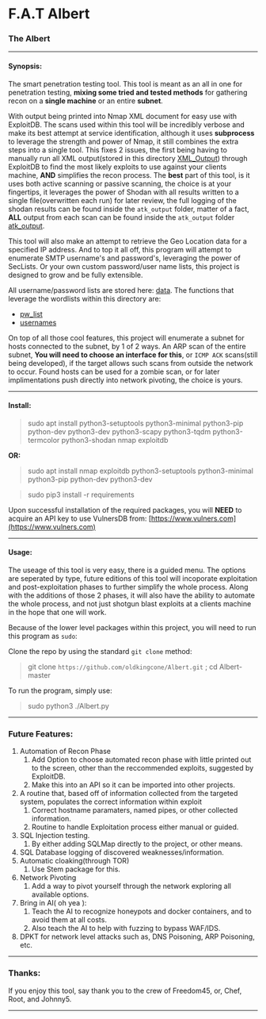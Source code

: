 # F.A.T Albert

### The Albert
---
#### Synopsis:
  The smart penetration testing tool. This tool is meant as an all in one for penetration testing, **mixing some __tried and tested methods__** for gathering recon on a __single machine__ or an entire __subnet__. 
  
  With output being printed into Nmap XML document for easy use with ExploitDB. The scans used within this tool will be incredibly verbose and make its best attempt at service identification, although it uses __subprocess__ to leverage the strength and power of Nmap, it still combines the extra steps into a single tool. This fixes 2 issues, the first being having to manually run all XML output(stored in this directory [XML_Output](https://github.com/oldkingcone/Albert/tree/master/XML_Output)) through ExploitDB to find the most likely exploits to use against your clients machine, **AND** simplifies the recon process. The **best** part of this tool, is it uses both active scanning or passive scanning, the choice is at your fingertips, it leverages the power of Shodan with all results written to a single file(overwritten each run) for later review, the full logging of the shodan results can be found inside the `atk_output` folder, matter of a fact, __ALL__ output from each scan can be found inside the `atk_output` folder [atk_output](https://github.com/oldkingcone/Albert/tree/master/atk_output). 
  
  This tool will also make an attempt to retrieve the Geo Location data for a specified IP address. And to top it all off, this program will attempt to enumerate SMTP username's and password's, leveraging the power of SecLists. Or your own custom password/user name lists, this project is designed to grow and be fully extensible. 
  
  All username/password lists are stored here: [data](https://github.com/oldkingcone/Albert/tree/master/data). The functions that leverage the wordlists within this directory are:
  
  - [pw_list](https://github.com/oldkingcone/Albert/blob/418dffe85eecd06c4a75b589792fc7d1055df561/Albert.py#L37)
  - [usernames](https://github.com/oldkingcone/Albert/blob/418dffe85eecd06c4a75b589792fc7d1055df561/Albert.py#L52)
  
  On top of all those cool features, this project will enumerate a subnet for hosts connected to the subnet, by 1 of 2 ways. An ARP scan of the entire subnet, __You will need to choose an interface for this__, or `ICMP ACK` scans(still being developed), if the target allows such scans from outside the network to occur. Found hosts can be used for a zombie scan, or for later implimentations push directly into network pivoting, the choice is yours.

-----

#### Install:

>sudo apt install python3-setuptools python3-minimal python3-pip python-dev python3-dev python3-scapy python3-tqdm python3-termcolor python3-shodan nmap exploitdb

__OR:__


> sudo apt install nmap exploitdb python3-setuptools python3-minimal python3-pip python-dev python3-dev

> sudo pip3 install -r requirements

Upon successful installation of the required packages, you will __NEED__ to acquire an API key to use VulnersDB from:
[https://www.vulners.com](https://www.vulners.com)

---

#### Usage:

  The useage of this tool is very easy, there is a guided menu. The options are seperated by type, future editions of this tool will incoporate exploitation and post-exploitation phases to further simplify the whole process. Along with the additions of those 2 phases, it will also have the ability to automate the whole process, and not just shotgun blast exploits at a clients machine in the hope that one will work.
  
  Because of the lower level packages within this project, you will need to run this program as `sudo`:
  
  Clone the repo by using the standard `git clone` method:
  >git clone `https://github.com/oldkingcone/Albert.git` ; cd Albert-master
  
  To run the program, simply use:
  >sudo python3 ./Albert.py


---


### Future Features:

1. Automation of Recon Phase
   1. Add Option to choose automated recon phase with little printed out to the screen, other than the reccommended exploits, suggested by ExploitDB.
   2. Make this into an API so it can be imported into other projects.
2. A routine that, based off of information collected from the targeted system, populates the correct information within exploit
   1. Correct hostname paramaters, named pipes, or other collected information.
   2. Routine to handle Exploitation process either manual or guided.
3. SQL Injection testing.
   1. By either adding SQLMap directly to the project, or other means.
  4. SQL Database logging of discovered weaknesses/information.
5. Automatic cloaking(through TOR)
    1. Use Stem package for this.
6. Network Pivoting
    1. Add a way to pivot yourself through the network exploring all available options.
7. Bring in AI( oh yea ):
    1. Teach the AI to recognize honeypots and docker containers, and to avoid them at all costs.
    2. Also teach the AI to help with fuzzing to bypass WAF/IDS.
8. DPKT for network level attacks such as, DNS Poisoning, ARP Poisoning, etc.
---


### Thanks:

If you enjoy this tool, say thank you to the crew of Freedom45, or, Chef, Root, and Johnny5.

---
